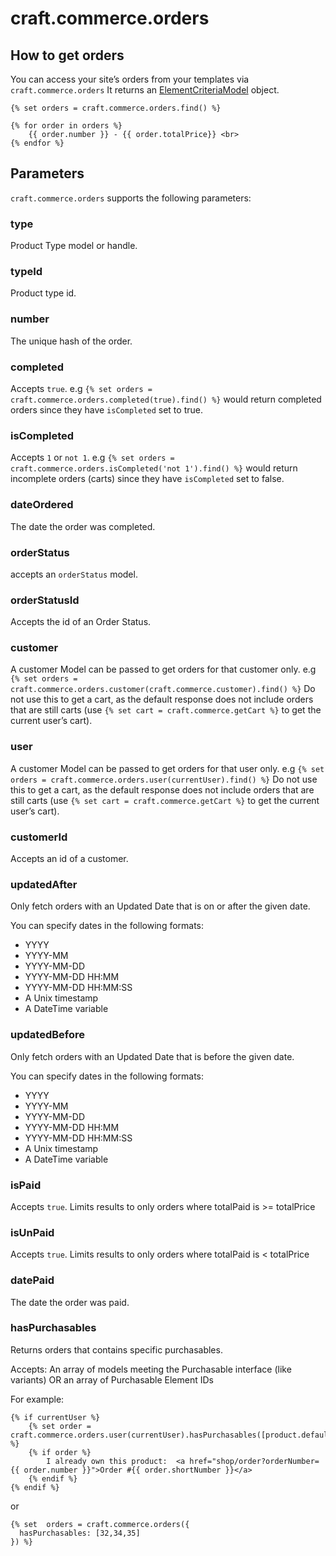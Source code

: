 # craft.commerce.orders
## How to get orders

You can access your site’s orders from your templates via `craft.commerce.orders`
It returns an [ElementCriteriaModel](http://buildwithcraft.com/docs/templating/elementcriteriamodel) object.

```twig
{% set orders = craft.commerce.orders.find() %}

{% for order in orders %}
    {{ order.number }} - {{ order.totalPrice}} <br>
{% endfor %}
```

## Parameters

`craft.commerce.orders` supports the following parameters:

### type
Product Type model or handle.

### typeId
Product type id.

### number
The unique hash of the order.

### completed
Accepts `true`.  e.g ```{% set orders = craft.commerce.orders.completed(true).find() %}``` would
return completed orders since they have `isCompleted` set to true.

### isCompleted
Accepts `1` or `not 1`.  e.g ```{% set orders = craft.commerce.orders.isCompleted('not 1').find() %}``` would
return incomplete orders (carts) since they have `isCompleted` set to false.

### dateOrdered
The date the order was completed.

### orderStatus
accepts an `orderStatus` model.

### orderStatusId
Accepts the id of an Order Status.

### customer
A customer Model can be passed to get orders for that customer only. e.g `{% set orders = craft.commerce.orders.customer(craft.commerce.customer).find() %}`
Do not use this to get a cart, as the default response does not include orders that are still
carts (use `{% set cart = craft.commerce.getCart %}` to get the current user’s cart).

### user
A customer Model can be passed to get orders for that user only. e.g `{% set orders = craft.commerce.orders.user(currentUser).find() %}`
Do not use this to get a cart, as the default response does not include orders that are still
carts (use `{% set cart = craft.commerce.getCart %}` to get the current user’s cart).

### customerId
Accepts an id of a customer.

### updatedAfter
Only fetch orders with an Updated Date that is on or after the given date.

You can specify dates in the following formats:

- YYYY
- YYYY-MM
- YYYY-MM-DD
- YYYY-MM-DD HH:MM
- YYYY-MM-DD HH:MM:SS
- A Unix timestamp
- A DateTime variable

### updatedBefore

Only fetch orders with an Updated Date that is before the given date.

You can specify dates in the following formats:

- YYYY
- YYYY-MM
- YYYY-MM-DD
- YYYY-MM-DD HH:MM
- YYYY-MM-DD HH:MM:SS
- A Unix timestamp
- A DateTime variable

### isPaid

Accepts `true`. Limits results to only orders where totalPaid is >= totalPrice

### isUnPaid

Accepts `true`. Limits results to only orders where totalPaid is < totalPrice

### datePaid

The date the order was paid.

### hasPurchasables
Returns orders that contains specific purchasables.

Accepts: An array of models meeting the Purchasable interface (like variants) OR an array of Purchasable Element IDs

For example:

```twig
{% if currentUser %}
    {% set order = craft.commerce.orders.user(currentUser).hasPurchasables([product.defaultVariant]).first() %}
    {% if order %}
        I already own this product:  <a href="shop/order?orderNumber={{ order.number }}">Order #{{ order.shortNumber }}</a>
    {% endif %}
{% endif %}
```

or

```twig
{% set  orders = craft.commerce.orders({
  hasPurchasables: [32,34,35]
}) %}
```
